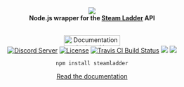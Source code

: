 <div align="center">
  <img src="https://i.imgur.com/LY3adQk.png"><br>
  <b>Node.js wrapper for the <a href="https://steamladder.com/">Steam Ladder</a> API</b>
  <br><br>
  <p>
    <a href="https://netlify.com/"><img src="https://i.imgur.com/oJjg6fA.png" alt="Documentation deployed by Netlify" width="128" height="24"></a>
    <br>
        <a href="https://discord.gg/PwWJRsc" target="_blank"><img src="https://img.shields.io/badge/dynamic/json.svg?style=flat-square&label=chat%20on%20Discord&colorB=7289DA&url=https%3A%2F%2Fdiscordapp.com%2Fapi%2Fservers%2F445203868624748555%2Fembed.json&query=%24.members.length&suffix=%20online&logo=discord" alt="Discord Server"/></a>
        <a href="https://github.com/SwitchbladeBot/steamladder.js/blob/master/LICENSE" target="_blank"><img src="https://img.shields.io/github/license/SwitchbladeBot/steamladder.js.svg?style=flat-square" alt="License"/></a>
        <a href="https://travis-ci.org/SwitchbladeBot/steamladder.js" target="_blank"><img src="https://img.shields.io/travis/SwitchbladeBot/steamladder.js.svg?style=flat-square&logo=travis" alt="Travis CI Build Status"/></a>
        <a title="Dependencies" target="_blank" href="https://david-dm.org/SwitchbladeBot/steamladder.js/"><img src="https://david-dm.org/SwitchbladeBot/steamladder.js/status.svg?style=flat-square"></a>
    <a href="https://npmjs.com/package/steamladder"><img src="https://img.shields.io/npm/v/steamladder.svg?style=flat-square"/></a>
  </p>
  
  `npm install steamladder`
  
  <a href="http://steamladder.switchblade.xyz/">Read the documentation</a>
</div>
